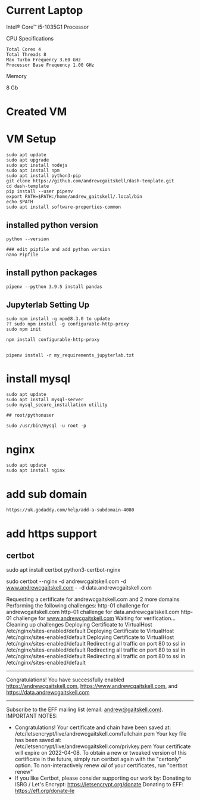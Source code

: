 # Current Laptop

Intel® Core™ i5-1035G1 Processor

CPU Specifications

    Total Cores 4
    Total Threads 8
    Max Turbo Frequency 3.60 GHz
    Processor Base Frequency 1.00 GHz
    
Memory

  8 Gb
  
# Created VM

# VM Setup

    sudo apt update
    sudo apt upgrade
    sudo apt install nodejs
    sudo apt install npm
    sudo apt install python3-pip
    git clone https://github.com/andrewcgaitskell/dash-template.git
    cd dash-template
    pip install --user pipenv
    export PATH=$PATH:/home/andrew_gaitskell/.local/bin
    echo $PATH
    sudo apt install software-properties-common
    
## installed python version

    python --version
    
    ### edit pipfile and add python version
    nano Pipfile
    
## install python packages

    pipenv --python 3.9.5 install pandas
    
## Jupyterlab Setting Up

    sudo npm install -g npm@8.3.0 to update
    ?? sudo npm install -g configurable-http-proxy
    sudo npm init
  
    npm install configurable-http-proxy

  
    pipenv install -r my_requirements_jupyterlab.txt
  
  
# install mysql

    sudo apt update
    sudo apt install mysql-server
    sudo mysql_secure_installation utility
    
    ## root/pythonuser
    
    sudo /usr/bin/mysql -u root -p

# nginx

    sudo apt update
    sudo apt install nginx
    
# add sub domain

    https://uk.godaddy.com/help/add-a-subdomain-4080
    

# add https support

## certbot

sudo apt install certbot python3-certbot-nginx

sudo certbot --nginx -d andrewcgaitskell.com -d www.andrewcgaitskell.com - -d data.andrewcgaitskell.com


Requesting a certificate for andrewcgaitskell.com and 2 more domains
Performing the following challenges:
http-01 challenge for andrewcgaitskell.com
http-01 challenge for data.andrewcgaitskell.com
http-01 challenge for www.andrewcgaitskell.com
Waiting for verification...
Cleaning up challenges
Deploying Certificate to VirtualHost /etc/nginx/sites-enabled/default
Deploying Certificate to VirtualHost /etc/nginx/sites-enabled/default
Deploying Certificate to VirtualHost /etc/nginx/sites-enabled/default
Redirecting all traffic on port 80 to ssl in /etc/nginx/sites-enabled/default
Redirecting all traffic on port 80 to ssl in /etc/nginx/sites-enabled/default
Redirecting all traffic on port 80 to ssl in /etc/nginx/sites-enabled/default
- - - - - - - - - - - - - - - - - - - - - - - - - - - - - - - - - - - - - - - -
Congratulations! You have successfully enabled https://andrewcgaitskell.com,
https://www.andrewcgaitskell.com, and https://data.andrewcgaitskell.com
- - - - - - - - - - - - - - - - - - - - - - - - - - - - - - - - - - - - - - - -
Subscribe to the EFF mailing list (email: andrew@gaitskell.com).
IMPORTANT NOTES:                                                                                                   
 - Congratulations! Your certificate and chain have been saved at:                                                 
   /etc/letsencrypt/live/andrewcgaitskell.com/fullchain.pem
   Your key file has been saved at:
   /etc/letsencrypt/live/andrewcgaitskell.com/privkey.pem
   Your certificate will expire on 2022-04-08. To obtain a new or
   tweaked version of this certificate in the future, simply run
   certbot again with the "certonly" option. To non-interactively
   renew *all* of your certificates, run "certbot renew"
 - If you like Certbot, please consider supporting our work by:
   Donating to ISRG / Let's Encrypt:   https://letsencrypt.org/donate
   Donating to EFF:                    https://eff.org/donate-le





